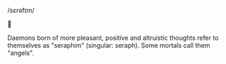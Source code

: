 /sɛrəfɪm/

📑[](.)

Daemons born of more pleasant, positive and altruistic thoughts refer to themselves as "seraphim" (singular: seraph). Some mortals call them "angels".